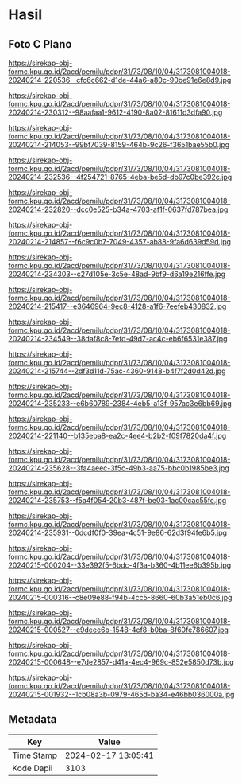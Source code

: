 # Hasil

## Foto C Plano

https://sirekap-obj-formc.kpu.go.id/2acd/pemilu/pdpr/31/73/08/10/04/3173081004018-20240214-220536--cfc6c662-d1de-44a6-a80c-90be91e6e8d9.jpg

https://sirekap-obj-formc.kpu.go.id/2acd/pemilu/pdpr/31/73/08/10/04/3173081004018-20240214-230312--98aafaa1-9612-4190-8a02-81611d3dfa90.jpg

https://sirekap-obj-formc.kpu.go.id/2acd/pemilu/pdpr/31/73/08/10/04/3173081004018-20240214-214053--99bf7039-8159-464b-9c26-f3651bae55b0.jpg

https://sirekap-obj-formc.kpu.go.id/2acd/pemilu/pdpr/31/73/08/10/04/3173081004018-20240214-232536--4f254721-8765-4eba-be5d-db97c0be392c.jpg

https://sirekap-obj-formc.kpu.go.id/2acd/pemilu/pdpr/31/73/08/10/04/3173081004018-20240214-232820--dcc0e525-b34a-4703-af1f-0637fd787bea.jpg

https://sirekap-obj-formc.kpu.go.id/2acd/pemilu/pdpr/31/73/08/10/04/3173081004018-20240214-214857--f6c9c0b7-7049-4357-ab88-9fa6d639d59d.jpg

https://sirekap-obj-formc.kpu.go.id/2acd/pemilu/pdpr/31/73/08/10/04/3173081004018-20240214-234303--c27d105e-3c5e-48ad-9bf9-d6a19e216ffe.jpg

https://sirekap-obj-formc.kpu.go.id/2acd/pemilu/pdpr/31/73/08/10/04/3173081004018-20240214-215417--e3646964-9ec8-4128-a1f6-7eefeb430832.jpg

https://sirekap-obj-formc.kpu.go.id/2acd/pemilu/pdpr/31/73/08/10/04/3173081004018-20240214-234549--38daf8c8-7efd-49d7-ac4c-eb6f6531e387.jpg

https://sirekap-obj-formc.kpu.go.id/2acd/pemilu/pdpr/31/73/08/10/04/3173081004018-20240214-215744--2df3d11d-75ac-4360-9148-b4f7f2d0d42d.jpg

https://sirekap-obj-formc.kpu.go.id/2acd/pemilu/pdpr/31/73/08/10/04/3173081004018-20240214-235233--e6b60789-2384-4eb5-a13f-957ac3e6bb69.jpg

https://sirekap-obj-formc.kpu.go.id/2acd/pemilu/pdpr/31/73/08/10/04/3173081004018-20240214-221140--b135eba8-ea2c-4ee4-b2b2-f09f7820da4f.jpg

https://sirekap-obj-formc.kpu.go.id/2acd/pemilu/pdpr/31/73/08/10/04/3173081004018-20240214-235628--3fa4aeec-3f5c-49b3-aa75-bbc0b1985be3.jpg

https://sirekap-obj-formc.kpu.go.id/2acd/pemilu/pdpr/31/73/08/10/04/3173081004018-20240214-235753--f5a4f054-20b3-487f-be03-1ac00cac55fc.jpg

https://sirekap-obj-formc.kpu.go.id/2acd/pemilu/pdpr/31/73/08/10/04/3173081004018-20240214-235931--0dcdf0f0-39ea-4c51-9e86-62d3f94fe6b5.jpg

https://sirekap-obj-formc.kpu.go.id/2acd/pemilu/pdpr/31/73/08/10/04/3173081004018-20240215-000204--33e392f5-6bdc-4f3a-b360-4b11ee6b395b.jpg

https://sirekap-obj-formc.kpu.go.id/2acd/pemilu/pdpr/31/73/08/10/04/3173081004018-20240215-000316--c8e09e88-f94b-4cc5-8660-60b3a51eb0c6.jpg

https://sirekap-obj-formc.kpu.go.id/2acd/pemilu/pdpr/31/73/08/10/04/3173081004018-20240215-000527--e9deee6b-1548-4ef8-b0ba-8f60fe786607.jpg

https://sirekap-obj-formc.kpu.go.id/2acd/pemilu/pdpr/31/73/08/10/04/3173081004018-20240215-000648--e7de2857-d41a-4ec4-969c-852e5850d73b.jpg

https://sirekap-obj-formc.kpu.go.id/2acd/pemilu/pdpr/31/73/08/10/04/3173081004018-20240215-001932--1cb08a3b-0979-465d-ba34-e46bb036000a.jpg


## Metadata

| Key        | Value               |
| ---------- | ------------------- |
| Time Stamp | 2024-02-17 13:05:41 |
| Kode Dapil | 3103                |



